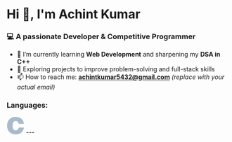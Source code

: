# Hi 👋, I'm Achint Kumar

### 💻 A passionate Developer & Competitive Programmer

- 🌱 I’m currently learning **Web Development** and sharpening my **DSA in C++**
- 🎯 Exploring projects to improve problem-solving and full-stack skills
- 📫 How to reach me: **achintkumar5432@gmail.com** *(replace with your actual email)*

### Languages:

<img src="https://raw.githubusercontent.com/devicons/devicon/master/icons/c/c-original.svg" alt="c" width="40" height="40" style="max-width: 100%; height: auto; max-height: 40px;">
---

